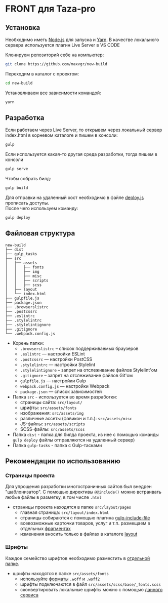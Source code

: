 # FRONT для Taza-pro
## Установка

Необходимо иметь [Node.js](https://nodejs.org/) для запуска и [Yarn](https://yarnpkg.com/).
В качестве локального сервера используется плагин Live Server в VS CODE

Клонируем репозиторий себе на компьютер:
```sh
git clone https://github.com/maxvgr/new-build
```

Переходим в каталог с проектом:
```sh
cd new-build
```

Установливаем все зависимости командой:
```sh
yarn
```

## Разработка

Если работаем через Live Server, то открывем через локальный сервер index.html в корневом каталоге и пишем в консоли:
```sh
gulp
```
Если используется какая-то другая среда разработки, тогда пишем в консоли
```sh
gulp serve
```

Чтобы собрать билд:
```sh
gulp build
```

Для отправки на удаленный хост необходимо в файле [deploy.js](gulp_tasks/deploy.js) прописать доступы.\
После чего используем команду:

```sh
gulp deploy
```

## Файловая структура

```
new-build
├── dist
├── gulp_tasks
├── src
│   ├── assets
│   │   ├── fonts
│   │   ├── img
│   │   ├── misc
│   │   ├── scripts
│   │   ├── scss
│   ├── layout
│   └── index.html
├── gulpfile.js
├── package.json
├── .browserslistrc
├── .postcssrc
├── .eslintrc
├── .stylelintrc
├── .stylelintignore
├── .gitignore
└── .webpack.config.js
```

* Корень папки:
    * ```.browserslistrc``` – список поддерживаемых браузеров
    * ```.eslintrc``` — настройки ESLint
    * ```.postcssrc``` — настройки PostCSS
    * ```.stylelintrc``` — настройки Stylelint
    * ```.stylelintignore``` – запрет на отслеживание файлов Stylelint'ом
    * ```.gitignore``` – запрет на отслеживание файлов Git'ом
    * ```gulpfile.js``` — настройки Gulp
    * ```webpack.config.js``` — настройки Webpack
    * ```package.json``` — список зависимостей
* Папка ```src``` - используется во время разработки:
    * страницы сайта: ```src/layout/```
    * шрифты: ```src/assets/fonts```
    * изображения: ```src/assets/img```
    * различные ассеты (фавикон и т.п.): ```src/assets/misc```
    * JS-файлы: ```src/assets/scripts```
    * SCSS-файлы: ```src/assets/scss```
* Папка ```dist``` - папка для билда проекта, из нее с помощью команды ```gulp deploy``` файлы отправляются на удаленный сервер)
* Папка ```gulp-tasks``` - папка с Gulp-тасками

## Рекомендации по использованию
### Страницы проекта
Для упрощения разработки многостраничных сайтов был внедрен "шаблонизатор". С помощью директивы ```@@include()``` можно встраивать любые файлы в разметку, в том числе ```.html```
* страницы проекта находятся в папке ```src/layout/pages```
    * главная страница: ```src/layout/index.html```
    * страницы собираются с помощью плагина [gulp-include-file](https://www.npmjs.com/package/gulp-file-include)
    * всевозможные карточки товаров, услуг и т.п. размещаем в отдельных [фрагментах](src/layout/template/)
    * изменения вносить только в файлах в каталоге [layout](src/layout/)

### Шрифты
Каждое семейство шрифтов необходимо разместить в [отдельной папке](src/assets/fonts/roboto).
* шрифты находятся в папке ```src/assets/fonts```
    * используйте [форматы](https://caniuse.com/#search=woff) ```.woff``` и ```.woff2```
    * шрифты подключаются в файл ```src/assets/scss/base/_fonts.scss```
    * сконвертировать локальные шрифты можно с помощью [данного сервиса](https://transfonter.com/)